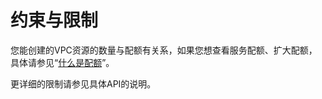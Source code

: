 # 约束与限制<a name="vpc_api00_0003"></a>

您能创建的VPC资源的数量与配额有关系，如果您想查看服务配额、扩大配额，具体请参见“[什么是配额](https://support.huaweicloud.com/zh-cn/vpc_faq/vpc_faq_0051.html)”。

更详细的限制请参见具体API的说明。

